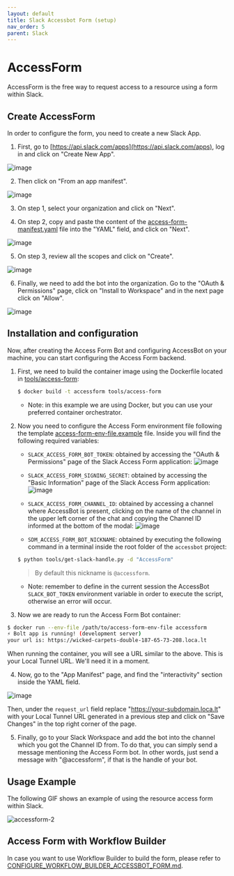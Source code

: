 ```yaml
---
layout: default
title: Slack Accessbot Form (setup) 
nav_order: 5
parent: Slack
---
```

# AccessForm

AccessForm is the free way to request access to a resource using a form within Slack.

## Create AccessForm

In order to configure the form, you need to create a new Slack App.

1. First, go to [https://api.slack.com/apps](https://api.slack.com/apps), log in and click on "Create New App".

![image](https://user-images.githubusercontent.com/20745533/170760649-6f6e87ce-6436-42cd-9a31-b1ab0a801edb.png)

2. Then click on "From an app manifest".

![image](https://user-images.githubusercontent.com/20745533/170760802-59f037fc-3299-40c5-9d95-cf8c95556cdf.png)

3. On step 1, select your organization and click on "Next".

4. On step 2, copy and paste the content of the [access-form-manifest.yaml](tools/access-form/access-form-manifest.yaml) file into the "YAML" field, and click on "Next".

![image](https://user-images.githubusercontent.com/20745533/170761741-5184ab7f-496e-4be2-a818-42079524ad28.png)

5. On step 3, review all the scopes and click on "Create".

![image](https://user-images.githubusercontent.com/20745533/170761924-d5f22dd9-4913-4144-8838-923f873e6725.png)

6. Finally, we need to add the bot into the organization. Go to the "OAuth & Permissions" page, click on "Install to Workspace" and in the next page click on "Allow".

![image](https://user-images.githubusercontent.com/20745533/170762982-9c7fd6ea-3c98-4d30-a8a5-f2395b00a49d.png)


## Installation and configuration

Now, after creating the Access Form Bot and configuring AccessBot on your machine, you can start configuring the Access Form backend.

1. First, we need to build the container image using the Dockerfile located in [tools/access-form](tools/access-form):
    ```bash
    $ docker build -t accessform tools/access-form
    ```
    - Note: in this example we are using Docker, but you can use your preferred container orchestrator.
2. Now you need to configure the Access Form environment file following the template [access-form-env-file.example](tools/access-form/access-form-env-file.example) file. Inside you will find the following required variables:
   - `SLACK_ACCESS_FORM_BOT_TOKEN`: obtained by accessing the "OAuth & Permissions" page of the Slack Access Form application:
      ![image](https://user-images.githubusercontent.com/20745533/170764833-22c9d936-5e45-42b5-b137-2a801a2435e0.png)

    - `SLACK_ACCESS_FORM_SIGNING_SECRET`: obtained by accessing the "Basic Information" page of the Slack Access Form application:
   ![image](https://user-images.githubusercontent.com/20745533/170765095-ed5d87ab-918d-462b-96fc-56a688948761.png)
      
    - `SLACK_ACCESS_FORM_CHANNEL_ID`: obtained by accessing a channel where AccessBot is present, clicking on the name of the channel in the upper left corner of the chat and copying the Channel ID informed at the bottom of the modal:
   ![image](https://user-images.githubusercontent.com/49795183/163469393-c110df8c-10d8-4e11-9827-3f2fe73e5e23.png)

   - `SDM_ACCESS_FORM_BOT_NICKNAME`: obtained by executing the following command in a terminal inside the root folder of the `accessbot` project:
            
    ```bash
    $ python tools/get-slack-handle.py -d "AccessForm"
    ```
    > By default this nickname is `@accessform`.

      - Note: remember to define in the current session the AccessBot `SLACK_BOT_TOKEN` environment variable in order to execute the script, otherwise an error will occur.
 
   
3. Now we are ready to run the Access Form Bot container:

```bash
$ docker run --env-file /path/to/access-form-env-file accessform
⚡️ Bolt app is running! (development server)
your url is: https://wicked-carpets-double-187-65-73-208.loca.lt
```

When running the container, you will see a URL similar to the above. This is your Local Tunnel URL. We'll need it in a moment.

4. Now, go to the "App Manifest" page, and find the "interactivity" section inside the YAML field.

![image](https://user-images.githubusercontent.com/20745533/170771328-f3712964-dfce-493e-bfb0-9c3dee5f2359.png)

Then, under the `request_url` field replace "https://your-subdomain.loca.lt" with your Local Tunnel URL generated in a previous step and click on "Save Changes" in the top right corner of the page.

5. Finally, go to your Slack Workspace and add the bot into the channel which you got the Channel ID from. To do that, you can simply send a message mentioning the Access Form bot. In other words, just send a message with "@accessform", if that is the handle of your bot.


## Usage Example

The following GIF shows an example of using the resource access form within Slack.

![accessform-2](https://user-images.githubusercontent.com/49795183/163470488-ec502e31-6b54-4f0b-93f4-9c42acdbec46.gif)


## Access Form with Workflow Builder

In case you want to use Workflow Builder to build the form, please refer to [CONFIGURE_WORKFLOW_BUILDER_ACCESSBOT_FORM.md](docs/slack/CONFIGURE_WORKFLOW_BUILDER_ACCESSBOT_FORM.md).
